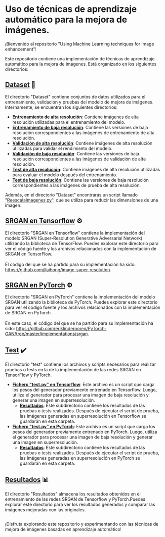 # Uso de técnicas de aprendizaje automático para la mejora de imágenes.

¡Bienvenido al repositorio "Using Machine Learning techniques for image enhancement"!

Este repositorio contiene una implementación de técnicas de aprendizaje automático para la mejora de imágenes. Está organizado en los siguientes directorios:

## [Dataset](./Dataset) :file_folder:
El directorio "Dataset" contiene conjuntos de datos utilizados para el entrenamiento, validación y pruebas del modelo de mejora de imágenes. Internamente, se encuentran los siguientes directorios:

- [**Entrenamiento de alta resolución**](./Dataset/Chest_X-Ray_train_HR): Contiene imágenes de alta resolución utilizadas para el entrenamiento del modelo.
- [**Entrenamiento de baja resolución**](./Dataset/Chest_X-Ray_train_LR): Contiene las versiones de baja resolución correspondientes a las imágenes de entrenamiento de alta resolución.
- [**Validación de alta resolución**](./Dataset/Chest_X-Ray_valid_HR): Contiene imágenes de alta resolución utilizadas para validar el rendimiento del modelo.
- [**Validación de baja resolución**](./Dataset/Chest_X-Ray_valid_LR): Contiene las versiones de baja resolución correspondientes a las imágenes de validación de alta resolución.
- [**Test de alta resolución**](./Dataset/Chest_X-Ray_test_HR): Contiene imágenes de alta resolución utilizadas para evaluar el modelo después del entrenamiento.
- [**Test de baja resolución**](./Dataset/Chest_X-Ray_test_LR): Contiene las versiones de baja resolución correspondientes a las imágenes de prueba de alta resolución.

Además, en el directorio "Dataset" encontrarás un script llamado "[ReescalaImagenes.py](./Dataset/ReescalaImagenes.py)", que se utiliza para reducir las dimensiones de una imagen.

## [SRGAN en Tensorflow](./SRGAN%20en%20Tensorflow) :gear:
El directorio "SRGAN en Tensorflow" contiene la implementación del modelo SRGAN (Super-Resolution Generative Adversarial Network) utilizando la biblioteca de TensorFlow. Puedes explorar este directorio para ver el código fuente y los archivos relacionados con la implementación de SRGAN en TensorFlow.
<br><br>El código del que se ha partido para su implementación ha sido: https://github.com/jlaihong/image-super-resolution.

## [SRGAN en PyTorch](./SRGAN%20en%20PyTorch) :gear:
El directorio "SRGAN en PyTorch" contiene la implementación del modelo SRGAN utilizando la biblioteca de PyTorch. Puedes explorar este directorio para ver el código fuente y los archivos relacionados con la implementación de SRGAN en PyTorch.
<br><br>En este caso, el código del que se ha partido para su implementación ha sido: https://github.com/eriklindernoren/PyTorch-GAN/tree/master/implementations/srgan.

## [Test](./Test) :heavy_check_mark:
El directorio "test" contiene los archivos y scripts necesarios para realizar pruebas o tests en la de la implementación de las redes SRGAN en TensorFlow y PyTorch.
- [**Fichero "test.py" en Tensorflow**](Test/Test_Tensorflow/test.py): Este archivo es un script que carga los pesos del generador previamente entrenado en Tensorflow. Luego, utiliza el generador para procesar una imagen de baja resolución y generar una imagen en superresolución.
    - [**Resultados**](Test/Test_Tensorflow/TestImages/results/): Este subdirectorio contiene los resultados de las pruebas o tests realizados. Después de ejecutar el script de prueba, las imágenes generadas en superresolución en Tensorflow se guardarán en esta carpeta.
- [**Fichero "test.py" en PyTorch**](Test/Test_PyTorch/test.py): Este archivo es un script que carga los pesos del generador previamente entrenado en PyTorch. Luego, utiliza el generador para procesar una imagen de baja resolución y generar una imagen en superresolución.
    - [**Resultados**](Test/Test_PyTorch/TestImages/results/): Este subdirectorio contiene los resultados de las pruebas o tests realizados. Después de ejecutar el script de prueba, las imágenes generadas en superresolución en PyTorch se guardarán en esta carpeta.

## [Resultados](./Resultados) :bar_chart:
El directorio "Resultados" almacena los resultados obtenidos en el entrenamiento de las redes SRGAN de Tensorflow y PyTorch.Puedes explorar este directorio para ver los resultados generados y comparar las imágenes mejoradas con las originales.

## 
¡Disfruta explorando este repositorio y experimentando con las técnicas de mejora de imágenes basadas en aprendizaje automático!
